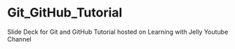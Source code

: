 # Git_GitHub_Tutorial
Slide Deck for Git and GitHub Tutorial hosted on Learning with Jelly Youtube Channel
